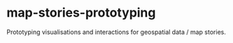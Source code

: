 # map-stories-prototyping
Prototyping visualisations and interactions for geospatial data / map stories.
